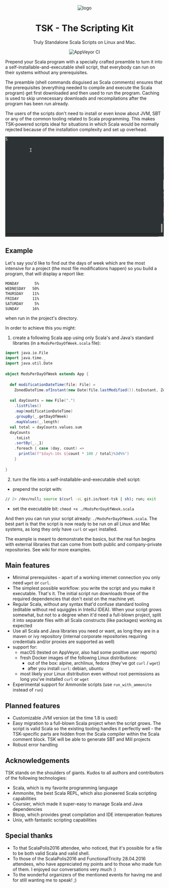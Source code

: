 <div align="center">
<img src="https://raw.githubusercontent.com/tsk-tsk/tsk-tsk/trunk/doc/img/tsk-tsk-logo.png" alt="logo" width="20%" height="20%">

# TSK - The Scripting Kit

Truly Standalone Scala Scripts on Linux and Mac.

<img alt="AppVeyor CI" src="https://ci.appveyor.com/api/projects/status/github/tsk-tsk/tsk-tsk?branch=trunk&svg=true">

</div>

Prepend your Scala program with a specially crafted preamble to turn it into a self-installable-and-executable shell script,
that everybody can run on their systems without any prerequisites.


The preamble (shell commands disguised as Scala comments) ensures that the prerequisites (everything needed to compile and execute
the Scala program) get first downloaded and then used to run the program. Caching is used to skip unnecessary downloads and recompilations
after the program has been run already.


The users of the scripts don't need to install or even know about JVM, SBT or any of the common tooling related to Scala programming.
This makes TSK-powered scripts ideal for situations in which Scala would be normally rejected because of the installation complexity
and set up overhead.

![](doc/img/simple-demo.gif)

## Example

Let's say you'd like to find out the days of week which are the most intensive for a project (the most file modifications happen)
so you build a program, that will display a report like:
```
MONDAY       5%
WEDNESDAY   50%
THURSDAY    11%
FRIDAY      11%
SATURDAY     5%
SUNDAY      16%
```
when run in the project's directory.

In order to achieve this you might:

1. create a following Scala app using only Scala's and Java's standard libraries (in a `ModsPerDayOfWeek.scala` file):
```scala
import java.io.File
import java.time._
import java.util.Date

object ModsPerDayOfWeek extends App {
  
  def modificationDateTime(file: File) =
    ZonedDateTime.ofInstant(new Date(file.lastModified()).toInstant, ZoneId.systemDefault())

  val dayCounts = new File(".")
    .listFiles()
    .map(modificationDateTime)
    .groupBy(_.getDayOfWeek)
    .mapValues(_.length)
  val total = dayCounts.values.sum
  dayCounts
    .toList
    .sortBy(_._1)
    .foreach { case (day, count) =>
      println(f"$day%-10s ${count * 100 / total}%3d%%")
    }

}
```
2. turn the file into a self-installable-and-executable shell script:
- prepend the script with:
```bash
// 2> /dev/null; source $(curl -sL git.io/boot-tsk | sh); run; exit
```
- set the executable bit: `chmod +x ./ModsPerDayOfWeek.scala`

And then you can run your script already: `./ModsPerDayOfWeek.scala`.
The best part is that the script is now ready to be run on all Linux and Mac systems, as long they only have `curl` or `wget` installed.

The example is meant to demonstrate the basics, but the real fun begins with external libraries that can come from both public and company-private repositories. See wiki for more examples. 

## Main features

- Minimal prerequisites - apart of a working internet connection you only need `wget` or `curl`.
- The simplest possible workflow: you write the script and you make it executable. That's it.
The initial script run downloads those of the required dependencies that don't exist on the machine yet.
- Regular Scala, without any syntax that'd confuse standard tooling (editable without red squiggles in IntelliJ IDEA).
When your script grows somewhat, but not to a degree when it'd need a full-blown project, split it into separate files
with all Scala constructs (like packages) working as expected
- Use all Scala and Java libraries you need or want, as long they are in a maven or ivy repository (internal corporate
repositories requiring credentials and/or proxies are supported as well)
- support for:
  - macOS (tested on AppVeyor, also had some positive user reports)
  - fresh Docker images of the following Linux distributions:
    - out of the box: alpine, archlinux, fedora (they've got `curl` / `wget`)
    - after you install `curl`: debian, ubuntu
  - most likely your Linux distribution even without root permissions as long you've installed `curl` or `wget`
- Experimental support for Ammonite scripts (use `run_with_ammonite` instead of `run`)

## Planned features

- Customizable JVM version (at the time 1.8 is used)
- Easy migration to a full-blown Scala project when the script grows.
The script is valid Scala so the existing tooling handles it perfectly well - the TSK-specific parts are hidden
from the Scala compiler within the Scala comment block. TSK will be able to generate SBT and Mill projects
- Robust error handling

## Acknowledgements

TSK stands on the shoulders of giants. Kudos to all authors and contributors of the following technologies:

- Scala, which is my favorite programming language
- Ammonite, the best Scala REPL, which also pioneered Scala scripting capabilities
- Coursier, which made it super-easy to manage Scala and Java dependencies
- Bloop, which provides great compilation and IDE interoperation features
- Unix, with fantastic scripting capabilities

## Special thanks

- To that ScalaPolis2016 attendee, who noticed, that it's possible for a file to be both valid Scala and valid shell.
- To those of the ScalaPolis2016 and FunctionalTricity 28.04.2016 attendees, who have appreciated my points and to those who made fun of them.
I enjoyed our conversations very much :)
- To the wonderful organizers of the mentioned events for having me and for still wanting me to speak! ;)
